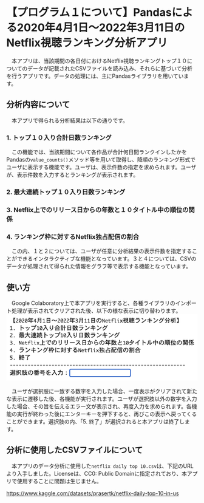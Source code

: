 # 【プログラム１について】Pandasによる2020年4月1日〜2022年3月11日のNetflix視聴ランキング分析アプリ
　本アプリは、当該期間の各日付におけるNetflix視聴ランキングトップ１０についてのデータが記載されたCSVファイルを読み込み、それらに基づいて分析を行うアプリです。データの処理には、主にPandasライブラリを用いています。

## 分析内容について
　本アプリで得られる分析結果は以下の通りです。
### 1. トップ１０入り合計日数ランキング
　この機能では、当該期間について各作品が合計何日間ランクインしたかをPandasの`value_counts()`メソッド等を用いて取得し、降順のランキング形式でユーザに表示する機能です。ユーザは、表示件数の指定を求められます。ユーザが、表示件数を入力するとランキングが表示されます。

### 2. 最大連続トップ１０入り日数ランキング
### 3. Netflix上でのリリース日からの年数と１０タイトル中の順位の関係
### 4. ランキング枠に対するNetflix独占配信の割合

　この内、１と２については、ユーザが任意に分析結果の表示件数を指定することができるインタラクティブな機能となっています。３と４については、CSVのデータが処理されて得られた情報をグラフ等で表示する機能となっています。

## 使い方
　Google Colaboratory上で本アプリを実行すると、各種ライブラリのインポート処理が表示されてクリアされた後、以下の様な表示に切り替わります。
![Alt text](https://github.com/ShotaSasaki-HCU/Prog2kakushin/blob/main/Attached%20File/work1_main_menu.png?raw=true)

　ユーザが選択肢に一致する数字を入力した場合、一度表示がクリアされて新たな表示に遷移した後、各機能が実行されます。ユーザが選択肢以外の数字を入力した場合、その旨を伝えるエラー文が表示され、再度入力を求められます。各機能の実行が終わった後にエンターキーを押下すると、再びこの表示へ戻ってくることができます。選択肢の内、「5. 終了」が選択されると本アプリは終了します。

## 分析に使用したCSVファイルについて
　本アプリのデータ分析に使用した`netflix daily top 10.csv`は、下記のURLより入手しました。Licenseは、CC0: Public Domainに指定されており、本アプリで使用することに問題は生じません。

<https://www.kaggle.com/datasets/prasertk/netflix-daily-top-10-in-us>
